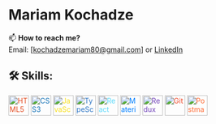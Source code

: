 
# Mariam Kochadze

📫 **How to reach me?**  
    Email: [kochadzemariam80@gmail.com] 
 or [LinkedIn](https://www.linkedin.com/in/mariam-kochadze-2b7599207/)

## 🛠️ Skills:
<img src="https://cdn.jsdelivr.net/npm/simple-icons@v5/icons/html5.svg" alt="HTML5" width="40" height="40" style="color:#E34F26;"/> 
<img src="https://cdn.jsdelivr.net/npm/simple-icons@v5/icons/css3.svg" alt="CSS3" width="40" height="40" style="color:#1572B6;"/> 
<img src="https://cdn.jsdelivr.net/npm/simple-icons@v5/icons/javascript.svg" alt="JavaScript" width="40" height="40" style="color:#F7DF1E;"/> 
<img src="https://cdn.jsdelivr.net/npm/simple-icons@v5/icons/typescript.svg" alt="TypeScript" width="40" height="40" style="color:#3178C6;"/> 
<img src="https://cdn.jsdelivr.net/npm/simple-icons@v5/icons/react.svg" alt="React" width="40" height="40" style="color:#61DAFB;"/> 
<img src="https://cdn.jsdelivr.net/npm/simple-icons@v5/icons/materialui.svg" alt="Material-UI" width="40" height="40" style="color:#007FFF;"/> 
<img src="https://cdn.jsdelivr.net/npm/simple-icons@v5/icons/redux.svg" alt="Redux" width="40" height="40" style="color:#764ABC;"/> 
<img src="https://cdn.jsdelivr.net/npm/simple-icons@v5/icons/git.svg" alt="Git" width="40" height="40" style="color:#F05032;"/> 
<img src="https://cdn.jsdelivr.net/npm/simple-icons@v5/icons/postman.svg" alt="Postman" width="40" height="40" style="color:#FF6C37;"/>


